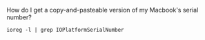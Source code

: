 How do I get a copy-and-pasteable version of my Macbook's serial number?

```
ioreg -l | grep IOPlatformSerialNumber
```

